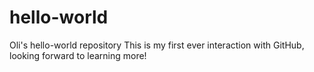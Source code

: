 # hello-world
Oli's hello-world repository
This is my first ever interaction with GitHub, looking forward to learning more!
